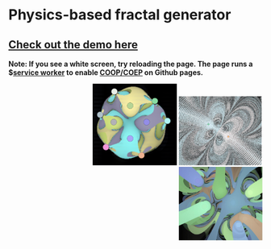 # Physics-based fractal generator

## [Check out the demo here](https://justinleung.me/magnetic-fractals-wasm/)
**Note: If you see a white screen, try reloading the page. The page runs a $[service worker](https://github.com/gzuidhof/coi-serviceworker) to enable [COOP/COEP](https://web.dev/coop-coep/) on Github pages.**

<p align="right" width="100%">
<img src="screenshots/image1.png" alt="drawing" width="33%"/>
<img src="screenshots/image2.jpg" alt="drawing" width="33%"/>
<img src="screenshots/image3.jpg" alt="drawing" width="33%"/>
</p>